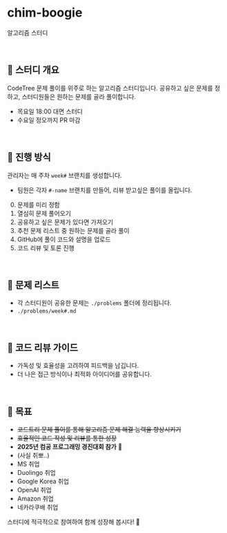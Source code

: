 # chim-boogie
알고리즘 스터디



<br/>

## 📌 스터디 개요
CodeTree 문제 풀이를 위주로 하는 알고리즘 스터디입니다. 공유하고 싶은 문제를 정하고, 스터디원들은 원하는 문제를 골라 풀이합니다.
- 목요일 18:00 대면 스터디
- 수요일 정오까지 PR 마감  

<br/>

## 📅 진행 방식
관리자는 매 주차 `week#` 브랜치를 생성합니다.
- 팀원은 각자 `#-name` 브랜치를 만들어, 리뷰 받고싶은 풀이를 올립니다.
0. 문제를 미리 정함
1. 열심히 문제 풀어오기
2. 공유하고 싶은 문제가 있다면 가져오기
3. 추천 문제 리스트 중 원하는 문제를 골라 풀이
4. GitHub에 풀이 코드와 설명을 업로드
4. 코드 리뷰 및 토론 진행

<br/>

## 📖 문제 리스트
- 각 스터디원이 공유한 문제는 `./problems` 폴더에 정리됩니다.
- `./problems/week#.md`

<br/>

## 💬 코드 리뷰 가이드
- 가독성 및 효율성을 고려하여 피드백을 남깁니다.
- 더 나은 접근 방식이나 최적화 아이디어를 공유합니다.

<br/>

## 🚀 목표
- ~~코드트리 문제 풀이를 통해 알고리즘 문제 해결 능력을 향상시키기~~
- ~~효율적인 코드 작성 및 리뷰를 통한 성장~~
- **2025년 컴공 프로그래밍 경진대회 참가** 🎯
- (사실 취뽀..)
- MS 취업
- Duolingo 취업
- Google Korea 취업
- OpenAI 취업
- Amazon 취업
- 네카라쿠배 취업





스터디에 적극적으로 참여하여 함께 성장해 봅시다! 🚀
